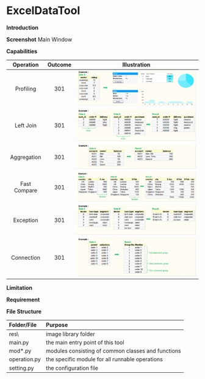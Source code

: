 # ExcelDataTool

**Introduction**

**Screenshot**
Main Window

**Capabilities**

| Operation | Outcome | Illustration |
| :---: | :---: | :---: |
| Profiling | 301 | ![picture](/res/example_run_profiling.png) |
| Left Join | 301 | ![picture](/res/example_run_join.png) |
| Aggregation | 301 | ![picture](/res/example_run_aggregation.png) |
| Fast Compare | 301 | ![picture](/res/example_run_compare_value.png) |
| Exception | 301 | ![picture](/res/example_run_exception.png) |
| Connection | 301 | ![picture](/res/example_run_connection.png) |

**Limitation**

**Requirement**

**File Structure**

| Folder/File | Purpose |
| :---------- | :------ |
| res\ | image library folder |
| main.py | the main entry point of this tool |
| mod*.py | modules consisting of common classes and functions |
| operation.py | the specific module for all runnable operations |
| setting.py | the configuration file |
